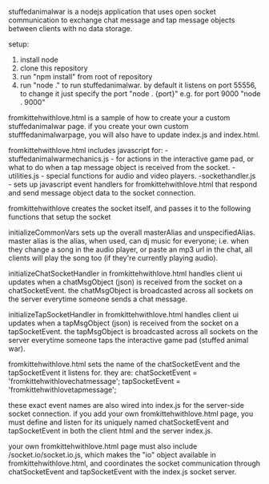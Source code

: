 stuffedanimalwar is a nodejs application that uses open socket communication to exchange chat message and tap message objects between clients with no data storage.

setup:
1. install node
2. clone this repository
3. run "npm install" from root of repository
4. run "node ." to run stuffedanimalwar. by default it listens on port 55556, to change it just specify the port "node . {port}" e.g. for port 9000 "node . 9000"

fromkittehwithlove.html is a sample of how to create your a custom stuffedanimalwar page.  if you create your own custom stufffedanimalwarpage, you will also have to update index.js and index.html.


fromkittehwithlove.html includes javascript for:
-stuffedanimalwarmechanics.js - for actions in the interactive game pad, or what to do when a tap message object is received from the socket.
-utilities.js - special functions for audio and video players. 
-sockethandler.js - sets up javascript event handlers for fromkittehwithlove.html that respond and send message object data to the socket connection. 

fromkittehwithlove creates the socket itself, and passes it to the following functions that setup the socket

initializeCommonVars sets up the overall masterAlias and unspecifiedAlias.  master alias is the alias, when used, can dj music for everyone; i.e. when they change
a song in the audio player, or paste an mp3 url in the chat, all clients will play the song too (if they're currently playing audio).

initializeChatSocketHandler in fromkittehwithlove.html handles client
ui updates when a chatMsgObject (json) is received from the socket on a
chatSocketEvent. the chatMsgObject is broadcasted across all sockets on the 
server everytime someone sends a chat message.

initializeTapSocketHandler in fromkittehwithlove.html handles client
ui updates when a tapMsgObject (json) is received from the socket on a
tapSocketEvent. the tapMsgObject is broadcasted across all sockets on the
server everytime someone taps the interactive game pad (stuffed animal war).

fromkittehwithlove.html sets the name of the chatSocketEvent and 
the tapSocketEvent it listens for. they are:
    chatSocketEvent = 'fromkittehwithlovechatmessage';
    tapSocketEvent = 'fromkittehwithlovetapmessage';

these exact event names are also wired into index.js for the server-side socket connection. if you add your own fromkittehwithlove.html page, you must
define and listen for its uniquely named chatSocketEvent and tapSocketEvent in both the client html and the server index.js.

your own fromkittehwithlove.html page must also include /socket.io/socket.io.js, which makes the "io" object available in fromkittehwithlove.html, and 
coordinates the socket communication through chatSocketEvent and tapSocketEvent with the index.js socket server.